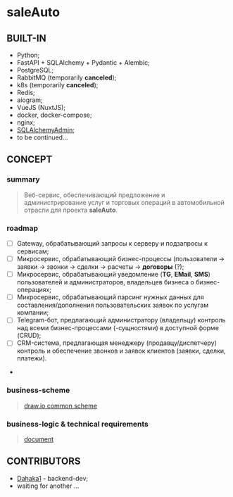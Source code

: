 # saleAuto 


## BUILT-IN
- Python;
- FastAPI + SQLAlchemy + Pydantic + Alembic;
- PostgreSQL;
- RabbitMQ (temporarily __canceled__);
- k8s (temporarily __canceled__);
- Redis;
- aiogram;
- VueJS (NuxtJS);
- docker, docker-compose;
- nginx;
- [SQLAlchemyAdmin](https://github.com/aminalaee/sqladmin);
- to be continued...


## CONCEPT

### summary
> Веб-сервис, обеспечивающий предложение и администрирование услуг и торговых операций в автомобильной отрасли для проекта **saleAuto**.
> 
### roadmap
- [ ] Gateway, обрабатывающий запросы к серверу и подзапросы к сервисам;
- [ ] Микросервис, обрабатывающий бизнес-процессы (пользователи -> заявки -> звонки -> сделки -> расчеты -> __договоры__ (?);
- [ ] Микросервис, обрабатывающий уведомление (__TG__, __EMail__, __SMS__) пользователей и администраторов, владельцев бизнеса о бизнес-операциях;
- [ ] Микросервис, обрабатывающий парсинг нужных данных для составления/дополнения пользовательских заявок по услугам компании;
- [ ] Telegram-бот, предлагающий администратору (владельцу) контроль над всеми бизнес-процессами (-сущностями) в доступной форме (CRUD);
- [ ] CRM-система, предлагающая менеджеру (продавцу/диспетчеру) контроль и обеспечение звонков и заявок клиентов (заявки, сделки, платежи).
- 
### business-scheme
> [draw.io common scheme](docs/AppDiagram.drawio)
> 
### business-logic & technical requirements
> [document](docs/business_logics.md)


## CONTRIBUTORS
+ [Dahaka1](https://github.com/Dahaka1) - backend-dev;
+ waiting for another ...
